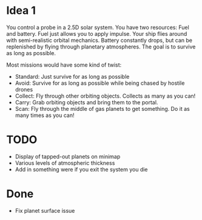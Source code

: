 # Idea 1
You control a probe in a 2.5D solar system. You have two resources: Fuel and battery. Fuel just allows you to apply impulse. Your ship flies around with semi-realistic orbital mechanics. Battery constantly drops, but can be replenished by flying through planetary atmospheres. The goal is to survive as long as possible.

Most missions would have some kind of twist:
- Standard: Just survive for as long as possible
- Avoid: Survive for as long as possible while being chased by hostile drones
- Collect: Fly through other orbiting objects. Collects as many as you can!
- Carry: Grab orbiting objects and bring them to the portal.
- Scan: Fly through the middle of gas planets to get something. Do it as many times as you can!

# TODO
- Display of tapped-out planets on minimap
- Various levels of atmospheric thickness
- Add in something were if you exit the system you die

# Done
- Fix planet surface issue